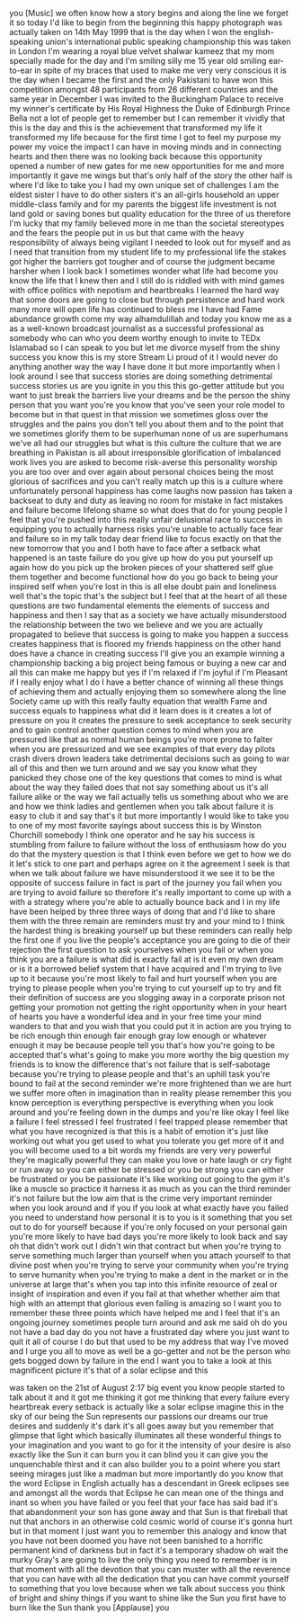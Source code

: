 
you
[Music]
we often know how a story begins and
along the line we forget it so today I&#39;d
like to begin from the beginning this
happy photograph was actually taken on
14th May 1999 that is the day when I won
the english-speaking union&#39;s
international public speaking
championship this was taken in London
I&#39;m wearing a royal blue velvet shalwar
kameez that my mom specially made for
the day and I&#39;m smiling silly me 15 year
old smiling ear-to-ear
in spite of my braces that used to make
me very very conscious it is the day
when I became the first and the only
Pakistani to have won this competition
amongst 48 participants from 26
different countries and the same year in
December I was invited to the Buckingham
Palace to receive my winner&#39;s
certificate by His Royal Highness the
Duke of Edinburgh Prince Bella
not a lot of people get to remember but
I can remember it vividly that this is
the day and this is the achievement that
transformed my life it transformed my
life because for the first time I got to
feel my purpose my power my voice the
impact I can have in moving minds and in
connecting hearts and then there was no
looking back because this opportunity
opened a number of new gates for me new
opportunities for me and more
importantly it gave me wings but that&#39;s
only half of the story the other half is
where I&#39;d like to take you I had my own
unique set of challenges I am the eldest
sister I have to do other sisters it&#39;s
an all-girls household an upper
middle-class family and for my parents
the biggest life investment is not land
gold or saving bones but quality
education for the three of us therefore
I&#39;m lucky that my family believed more
in me than the societal stereotypes and
the fears
the people put in us but that came with
the heavy responsibility of always being
vigilant I needed to look out for myself
and as I need that transition from my
student life to my professional life the
stakes got higher the barriers got
tougher and of course the judgment
became harsher when I look back I
sometimes wonder what life had become
you know the life that I knew then and I
still do is riddled with with mind games
with office politics with nepotism and
heartbreaks
I learned the hard way that some doors
are going to close but through
persistence and hard work many more will
open life has continued to bless me I
have had Fame abundance growth come my
way alhamdulillah and today you know me
as a as a well-known broadcast
journalist as a successful professional
as somebody who can who you deem worthy
enough to invite to TEDx Islamabad so I
can speak to you but let me divorce
myself from the shiny success you know
this is my store Stream Li proud of it I
would never do anything another way the
way I have done it but more importantly
when I look around I see that success
stories are doing something detrimental
success stories us are you ignite in you
this this go-getter attitude but you
want to just break the barriers live
your dreams and be the person the shiny
person that you want you&#39;re you know
that you&#39;ve seen your role model to
become but in that quest in that mission
we sometimes gloss over the struggles
and the pains you don&#39;t tell you about
them and to the point that we sometimes
glorify them to be superhuman none of us
are superhumans we&#39;ve all had our
struggles but what is this culture the
culture that we are breathing in
Pakistan is all about irresponsible
glorification of imbalanced work lives
you are asked to become risk-averse this
personality worship you are too
over and over again about personal
choices being the most glorious of
sacrifices and you can&#39;t really match up
this is a culture where unfortunately
personal happiness has come laughs now
passion has taken a backseat to duty and
duty as leaving no room for mistake in
fact mistakes and failure become
lifelong shame so what does that do for
young people I feel that you&#39;re pushed
into this really unfair delusional race
to success in equipping you to actually
harness risks you&#39;re unable to actually
face fear and failure so in my talk
today dear friend like to focus exactly
on that the new tomorrow that you and I
both have to face after a setback what
happened is an taste failure do you give
up how do you put yourself up again how
do you pick up the broken pieces of your
shattered self glue them together and
become functional how do you go back to
being your inspired self when you&#39;re
lost in this is all else doubt pain and
loneliness well that&#39;s the topic that&#39;s
the subject but I feel that at the heart
of all these questions are two
fundamental elements the elements of
success and happiness and then I say
that as a society we have actually
misunderstood the relationship between
the two we believe and we you are
actually propagated to believe that
success is going to make you happen a
success creates happiness that is
floored my friends happiness on the
other hand does have a chance in
creating success I&#39;ll give you an
example winning a championship backing a
big project being famous or buying a new
car and all this can make me happy but
yes if I&#39;m relaxed if I&#39;m joyful if I&#39;m
Pleasant if I really enjoy what I do
I have a better chance of winning all
these things of achieving them and
actually enjoying them so somewhere
along the line Society came up with this
really faulty equation that wealth Fame
and success equals to happiness what did
it learn does is it creates a lot of
pressure on you it creates the pressure
to seek acceptance to seek security and
to gain control another question comes
to mind when you are pressured like that
as normal human beings you&#39;re more prone
to falter when you are pressurized and
we see examples of that every day
pilots crash divers drown leaders take
detrimental decisions such as going to
war all of this and then we turn around
and we say you know what they panicked
they chose one of the key questions that
comes to mind is what about the way they
failed does that not say something about
us it&#39;s all failure alike or the way we
fail actually tells us something about
who we are and how we think ladies and
gentlemen when you talk about failure it
is easy to club it and say that&#39;s it but
more importantly I would like to take
you to one of my most favorite sayings
about success this is by Winston
Churchill somebody I think one operator
and he say his success is stumbling from
failure to failure without the loss of
enthusiasm how do you do that the
mystery question is that I think even
before we get to how we do it let&#39;s
stick to one part and perhaps agree on
it the agreement I seek is that when we
talk about failure we have misunderstood
it we see it to be the opposite of
success failure in fact is part of the
journey you fail when you are trying to
avoid failure so therefore it&#39;s really
important to come up with a with a
strategy where you&#39;re able to actually
bounce back and I in my life have been
helped by three three ways of doing that
and I&#39;d like to share them with
the three remain are reminders must try
and your mind to I think the hardest
thing is breaking yourself up but these
reminders can really help the first one
if you live the people&#39;s acceptance you
are going to die of their rejection the
first question to ask yourselves when
you fail or when you think you are a
failure is what did is exactly fail at
is it even my own dream or is it a
borrowed belief system that I have
acquired and I&#39;m trying to live up to it
because you&#39;re most likely to fail and
hurt yourself when you are trying to
please people when you&#39;re trying to cut
yourself up to try and fit their
definition of success are you slogging
away in a corporate prison not getting
your promotion not getting the right
opportunity when in your heart of hearts
you have a wonderful idea and in your
free time your mind wanders to that and
you wish that you could put it in action
are you trying to be rich enough thin
enough fair enough gray low enough or
whatever enough it may be because people
tell you that&#39;s how you&#39;re going to be
accepted that&#39;s what&#39;s going to make you
more worthy the big question my friends
is to know the difference that&#39;s not
failure that is self-sabotage because
you&#39;re trying to please people and
that&#39;s an uphill task you&#39;re bound to
fail at the second reminder we&#39;re more
frightened than we are hurt we suffer
more often in imagination than in
reality
please remember this you know perception
is everything
perspective is everything when you look
around and you&#39;re feeling down in the
dumps and you&#39;re like okay I feel like a
failure I feel stressed I feel
frustrated I feel trapped
please remember that what you have
recognized is that this is a habit of
emotion it&#39;s just like working out what
you get used to what you tolerate you
get more of it and you will become used
to a bit words my friends are very very
powerful they&#39;re magically powerful they
can make you love or hate laugh or cry
fight or run away so you can either be
stressed or you be strong
you can either be frustrated or you be
passionate it&#39;s like working out going
to the gym it&#39;s like a muscle so
practice it harness it as much as you
can
the third reminder it&#39;s not failure but
the low aim that is the crime very
important reminder when you look around
and if you if you look at what exactly
have you failed you need to understand
how personal it is to you is it
something that you set out to do for
yourself because if you&#39;re only focused
on your personal gain you&#39;re more likely
to have bad days you&#39;re more likely to
look back and say oh that didn&#39;t work
out I didn&#39;t win that contract but when
you&#39;re trying to serve something much
larger than yourself when you attach
yourself to that divine post when you&#39;re
trying to serve your community when
you&#39;re trying to serve humanity when
you&#39;re trying to make a dent in the
market or in the universe at large
that&#39;s when you tap into this infinite
resource of zeal or insight of
inspiration and even if you fail at that
whether whether aim that high with an
attempt that glorious even failing is
amazing so I want you to remember these
three points which have helped me and I
feel that it&#39;s an ongoing journey
sometimes people turn around and ask me
said oh do you not have a bad day do you
not have a frustrated day where you just
want to quit it all of course I do but
that used to be my address that way I&#39;ve
moved and I urge you all to move as well
be a go-getter
and not be the person who gets bogged
down by failure in the end I want you to
take a look at this magnificent picture
it&#39;s that of a solar eclipse and this

was taken on the 21st of August 2:17 big
event you know people started to talk
about it and it got me thinking it got
me thinking that every failure every
heartbreak every setback is actually
like a solar eclipse
imagine this in the sky of our being the
Sun represents our passions our dreams
our true desires and suddenly it&#39;s dark
it&#39;s all goes away
but you remember that glimpse that light
which basically illuminates all these
wonderful things to your imagination and
you want to go for it the intensity of
your desire is also exactly like the Sun
it can burn you it can blind you it can
give you the unquenchable thirst and it
can also builder you to a point where
you start seeing mirages just like a
madman but more importantly do you know
that the word Eclipse in English
actually has a descendant in Greek
eclipses see and amongst all the words
that Eclipse he can mean one of the
things and inant so when you have failed
or you feel that your face has said bad
it&#39;s that abandonment your son has gone
away and that Sun is that fireball that
nut that anchors in an otherwise cold
cosmic world of course it&#39;s gonna hurt
but in that moment I just want you to
remember this analogy and know that you
have not been doomed you have not been
banished to a horrific permanent kind of
darkness but in fact it&#39;s a temporary
shadow oh wait the murky Gray&#39;s are
going to live the only thing you need to
remember is in that moment with all the
devotion that you can muster with all
the reverence that you can have with all
the dedication that you can have commit
yourself to something that you love
because when we talk about success you
think of bright and shiny things
if you want to shine like the Sun you
first have to burn like the Sun thank
you
[Applause]
you
